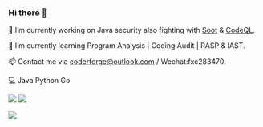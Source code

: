 ### Hi there 👋

<!--
**0range228/0range228** is a ✨ _special_ ✨ repository because its `README.md` (this file) appears on your GitHub profile.

Here are some ideas to get you started:

- 🔭 I’m currently working on ...
- 🌱 I’m currently learning ...
- 👯 I’m looking to collaborate on ...
- 🤔 I’m looking for help with ...
- 💬 Ask me about ...
- 📫 How to reach me: ...
- 😄 Pronouns: ...
- ⚡ Fun fact: ...
-->
<!-- 
![Anurag's GitHub stats](https://github-readme-stats.vercel.app/api?username=0range228&show_icons=true&theme=merko)
[![Top Langs](https://github-readme-stats.vercel.app/api/top-langs/?username=0range228&layout=compact)](https://github.com/anuraghazra/github-readme-stats) -->

🔭 I’m currently working on Java security also fighting with [Soot](https://github.com/soot-oss/soot) & [CodeQL](https://github.com/github/codeql).

🌱 I’m currently learning Program Analysis | Coding Audit | RASP & IAST.

📫 Contact me via coderforge@outlook.com / Wechat:fxc283470.

:computer: Java Python Go

![](https://komarev.com/ghpvc/?username=0range228&color=orange&style=flat-square)  <img src="https://img.shields.io/github/followers/0range228?label=Follow" style=" float:left, margin-right:10px" />


<a href="https://github.com/anuraghazra/github-readme-stats">
  <img align="center" src="https://github-readme-stats.vercel.app/api?username=fynch3r&show_icons=true&theme=merko" />
</a>
